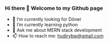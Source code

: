 ### Hi there 👋 Welcome to my Github page

- 🔭 I’m currently looking for Döner
- 🌱 I’m currently learning python
- 💬 Ask me about MERN stack development
- 📫 How to reach me: hudirybw@gmail.com


<!--
**hudir/hudir** is a ✨ _special_ ✨ repository because its `README.md` (this file) appears on your GitHub profile.

Here are some ideas to get you started:

- 🔭 I’m currently working on ...
- 🌱 I’m currently learning ...
- 👯 I’m looking to collaborate on ...
- 🤔 I’m looking for help with ...
- 💬 Ask me about ...
- 📫 How to reach me: ...
- 😄 Pronouns: ...
- ⚡ Fun fact: ...
-->
